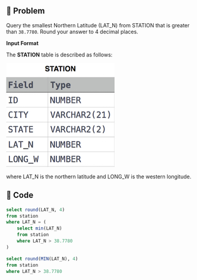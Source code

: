 ## 📌 Problem
Query the smallest Northern Latitude (LAT_N) from STATION that is greater than `38.7780`. Round your answer to 4 decimal places.

**Input Format**

The **STATION** table is described as follows:

![STATION TABLE](image/2021-02-21-20-10-15.png)

where LAT_N is the northern latitude and LONG_W is the western longitude.

## 📌 Code
```sql
select round(LAT_N, 4)
from station
where LAT_N = (
    select min(LAT_N)
    from station
    where LAT_N > 38.7780
)
```

```sql
select round(MIN(LAT_N), 4)
from station
where LAT_N > 38.7780
```